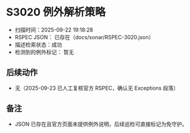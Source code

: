 ﻿# S3020 例外解析策略

- 扫描时间：2025-09-22 19:18:28
- RSPEC JSON：
已存在（docs/sonar/RSPEC-3020.json）
- 描述检索状态：成功
- 检测到的例外标记：
暂无

## 后续动作
- 无（2025-09-23 已人工复核官方 RSPEC，确认无 Exceptions 段落）

## 备注
- JSON 已存在且官方页面未提供例外说明，后续巡检可直接标记为免守护。
